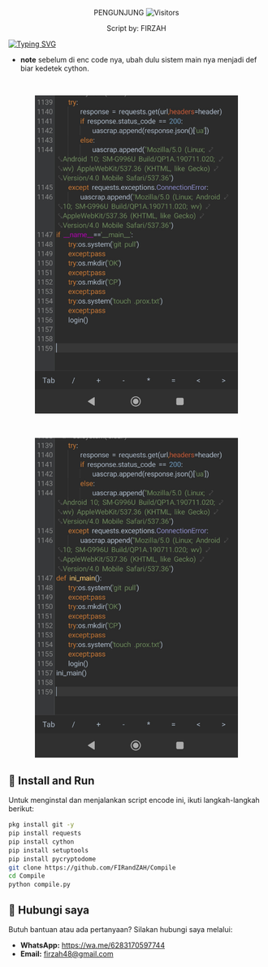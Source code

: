 
<p align="center"> 
 PENGUNJUNG 

 <img src="https://profile-counter.glitch.me/FIRandZAH/count.svg" alt="Visitors">
</p>

<p align="center">
  Script by: FIRZAH
</p>

[![Typing SVG](https://readme-typing-svg.demolab.com?font=Fira+Code&pause=1000&color=00FF00&background=31FF9400&width=435&lines=Script+compile+atau+enc+Code+Python)](https://git.io/typing-svg)

- **note** sebelum di enc code nya, ubah dulu sistem main nya menjadi def biar kedetek cython.

<br>
<p align="center">
  <img src="foto.jpg" alt="Screenshot" width="400"/>
</p>

<br>
<p align="center">
  <img src="foto1.jpg" alt="Screenshot" width="400"/>
</p>

## 🚀 Install and Run

Untuk menginstal dan menjalankan script encode ini, ikuti langkah-langkah berikut:

```sh
pkg install git -y
pip install requests
pip install cython
pip install setuptools
pip install pycryptodome
git clone https://github.com/FIRandZAH/Compile
cd Compile
python compile.py
```


##  🤝  Hubungi saya

Butuh bantuan atau ada pertanyaan?  Silakan hubungi saya melalui:

* **WhatsApp:** https://wa.me/6283170597744
* **Email:** [firzah48@gmail.com](mailto:firzah48@gmail.com) 

